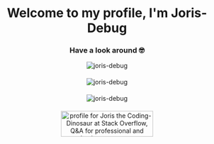 <h1 align="center">Welcome to my profile, I'm Joris-Debug</h1>
<h3 align="center">Have a look around 🤓</h3>

<div style="text-align: center; margin-bottom: 20px;">
    <img src="https://github-readme-stats.vercel.app/api/top-langs?username=joris-debug&show_icons=true&locale=en&layout=compact" alt="joris-debug" />
</div>

<div style="text-align: center; margin-bottom: 20px;">
    <img src="https://github-readme-stats.vercel.app/api?username=joris-debug&show_icons=true&locale=en" alt="joris-debug" />
</div>

<div style="text-align: center;">
    <img src="https://github-readme-streak-stats.herokuapp.com/?user=joris-debug&" alt="joris-debug" />
</div>

<div style="text-align: center; margin-top: 20px;">
    <a href="https://stackoverflow.com/users/20748395/joris-the-coding-dinosaur">
        <img src="https://stackoverflow.com/users/flair/20748395.png?theme=dark" width="208" height="58" alt="profile for Joris the Coding-Dinosaur at Stack Overflow, Q&amp;A for professional and enthusiast programmers" title="profile for Joris the Coding-Dinosaur at Stack Overflow, Q&amp;A for professional and enthusiast programmers">
    </a>
</div>

